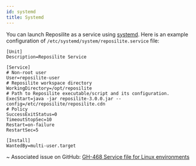 ```yaml
---
id: systemd
title: Systemd
---
```


You can launch Reposilite as a service using [systemd](https://en.wikipedia.org/wiki/Systemd).
Here is an example configuration of `/etc/systemd/system/reposilite.service` file:

```json5
[Unit]
Description=Reposilite Service

[Service]
# Non-root user
User=reposilite-user
# Reposilite workspace directory
WorkingDirectory=/opt/reposilite
# Path to Reposilite executable/script and its configuration.
ExecStart=java -jar reposilite-3.0.0.jar --config=/etc/reposilite/reposilite.cdn
# Policy
SuccessExitStatus=0
TimeoutStopSec=10
Restart=on-failure
RestartSec=5

[Install]
WantedBy=multi-user.target
```

~ Associated issue on GitHub: [GH-468 Service file for Linux environments](https://github.com/dzikoysk/reposilite/issues/468)